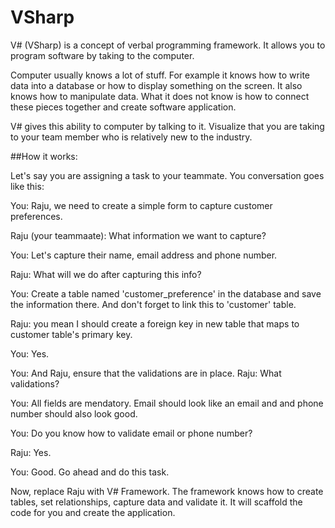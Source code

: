 # VSharp
V# (VSharp) is a concept of verbal programming framework. It allows you to program software by taking to the computer.

Computer usually knows a lot of stuff. For example it knows how to write data into a database or how to display something on the screen. It also knows how to manipulate data. What it does not know is how to connect these pieces together and create software application.

V# gives this ability to computer by talking to it. Visualize that you are taking to your team member who is relatively new to the industry. 

##How it works:

Let's say you are assigning a task to your teammate. You conversation goes like this:

You: Raju, we need to create a simple form to capture customer preferences.

Raju (your teammaate): What information we want to capture?

You: Let's capture their name, email address and phone number.

Raju: What will we do after capturing this info?

You: Create a table named 'customer_preference' in the database and save the information there. And don't forget to link this to 'customer' table.

Raju: you mean I should create a foreign key in new table that maps to customer table's primary key.

You: Yes.

You: And Raju, ensure that the validations are in place.
Raju: What validations?

You: All fields are mendatory. Email should look like an email and and phone number should also look good.

You: Do you know how to validate email or phone number?

Raju: Yes.

You: Good. Go ahead and do this task.

Now, replace Raju with V# Framework. The framework knows how to create tables, set relationships, capture data and validate it. It will scaffold the code for you and create the application.

